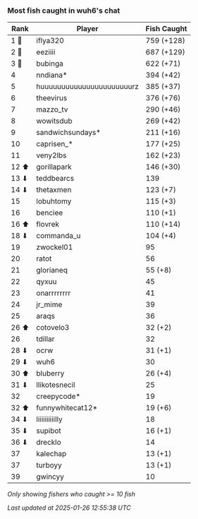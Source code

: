 ### Most fish caught in wuh6's chat
| Rank | Player | Fish Caught |
|------|--------|-----------|
| 1 🥇  | iflya320  | 759 (+128) |
| 2 🥈  | eeziiii  | 687 (+129) |
| 3 🥉  | bubinga  | 622 (+71) |
| 4  | nndiana*  | 394 (+42) |
| 5  | huuuuuuuuuuuuuuuuuuuuuurz  | 385 (+37) |
| 6  | theevirus  | 376 (+76) |
| 7  | mazzo_tv  | 290 (+46) |
| 8  | wowitsdub  | 269 (+42) |
| 9  | sandwichsundays*  | 211 (+16) |
| 10  | caprisen_*  | 177 (+25) |
| 11  | veny2lbs  | 162 (+23) |
| 12 ⬆ | gorillapark  | 146 (+30) |
| 13 ⬇ | teddbearcs  | 139 |
| 14 ⬇ | thetaxmen  | 123 (+7) |
| 15  | lobuhtomy  | 115 (+3) |
| 16  | benciee  | 110 (+1) |
| 16 ⬆ | flovrek  | 110 (+14) |
| 18 ⬇ | commanda_u  | 104 (+4) |
| 19  | zwockel01  | 95 |
| 20  | ratot  | 56 |
| 21  | glorianeq  | 55 (+8) |
| 22  | qyxuu  | 45 |
| 23  | onarrrrrrrr  | 41 |
| 24  | jr_mime  | 39 |
| 25  | araqs  | 36 |
| 26 ⬆ | cotovelo3  | 32 (+2) |
| 26  | tdillar  | 32 |
| 28 ⬇ | ocrw  | 31 (+1) |
| 29 ⬇ | wuh6  | 30 |
| 30 ⬆ | bluberry  | 26 (+4) |
| 31 ⬇ | llikotesnecil  | 25 |
| 32  | creepycode*  | 19 |
| 32 ⬆ | funnywhitecat12*  | 19 (+6) |
| 34 ⬇ | liiiiiiiiiilly  | 18 |
| 35 ⬇ | supibot  | 16 (+1) |
| 36 ⬇ | drecklo  | 14 |
| 37  | kalechap  | 13 (+1) |
| 37  | turboyy  | 13 (+1) |
| 39  | gwincyy  | 10 |

_Only showing fishers who caught >= 10 fish_

_Last updated at 2025-01-26 12:55:38 UTC_